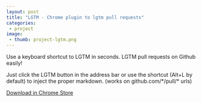 ```yaml
---
layout: post
title: "LGTM - Chrome plugin to lgtm pull requests"
categories:
 - project
image:
 - thumb: project-lgtm.png
---
```


Use a keyboard shortcut to LGTM in seconds. LGTM pull requests on Github easily!

Just click the LGTM button in the address bar or use the shortcut (Alt+L by default) to inject the proper markdown.
(works on github.com/\*/pull/\* urls)

[Download in Chrome Store](https://chrome.google.com/webstore/detail/lgtm-reloaded/hefidgcceobmmaiekccmbjpdcmbjklej)
